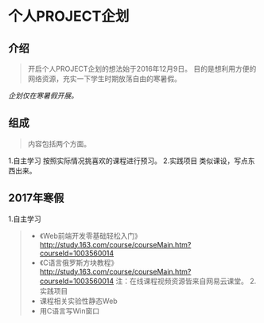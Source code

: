 # 个人PROJECT企划

## 介绍
> 开启个人PROJECT企划的想法始于2016年12月9日。
目的是想利用方便的网络资源，充实一下学生时期放荡自由的寒暑假。

_企划仅在寒暑假开展。_

## 组成
> 内容包括两个方面。

1.自主学习
按照实际情况挑喜欢的课程进行预习。
2.实践项目
类似课设，写点东西出来。


## 2017年寒假
1.自主学习
> * 《Web前端开发零基础轻松入门》http://study.163.com/course/courseMain.htm?courseId=1003560014
> * 《C语言俄罗斯方块教程》http://study.163.com/course/courseMain.htm?courseId=1003560014
> 注：在线课程视频资源皆来自网易云课堂。
2.实践项目
> * 课程相关实验性静态Web
> * 用C语言写Win窗口
